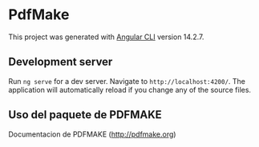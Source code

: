 # PdfMake

This project was generated with [Angular CLI](https://github.com/angular/angular-cli) version 14.2.7.

## Development server

Run `ng serve` for a dev server. Navigate to `http://localhost:4200/`. The application will automatically reload if you change any of the source files.

## Uso del paquete de PDFMAKE
Documentacion de PDFMAKE (http://pdfmake.org)